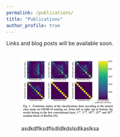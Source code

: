 ```yaml
---
permalink: /publications/
title: "Publications"
author_profile: true
---
```


Links and blog posts will be available soon.

<style>
figcaption {
  padding: 2px;
  text-align: left;
}
</style>

<figure style="width: 250px; float: left" class="align-left">
  <img src="/assets/publications/e2cmfig.png" alt=""></a>
  <p>asdkdflksdflsdldlkdslsdlkaslksa</p>
</figure>


